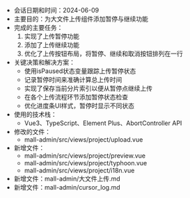 - 会话日期和时间：2024-06-09
- 主要目的：为大文件上传组件添加暂停与继续功能
- 完成的主要任务：
  1. 实现了上传暂停功能
  2. 添加了上传继续功能
  3. 优化了上传按钮布局，将暂停、继续和取消按钮排列在一行
- 关键决策和解决方案：
  - 使用isPaused状态变量跟踪上传暂停状态
  - 记录暂停时间来准确计算总上传时间
  - 实现了保存当前分片索引以便从暂停点继续上传
  - 在各个上传流程环节添加暂停状态检查
  - 优化进度条UI样式，暂停时显示不同状态
- 使用的技术栈：
  - Vue3、TypeScript、Element Plus、AbortController API
- 修改的文件：
  - mall-admin/src/views/project/upload.vue
- 新增文件：
  - mall-admin/src/views/project/preview.vue
  - mall-admin/src/views/project/typhoon.vue
  - mall-admin/src/views/project/i18n.vue
- 新增文件：mall-admin/大文件上传.md
- 新增文件：mall-admin/cursor_log.md 